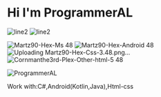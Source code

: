 # Hi I'm ProgrammerAL

![line2](https://github.com/ProgrammerAL01/ProgrammerAL01/assets/141438585/738b7b12-05da-417b-a115-b1719871f2de)
![line2](https://github.com/ProgrammerAL01/ProgrammerAL01/assets/141438585/6c8fc5dd-ceca-41c3-9573-febc2c1ecbbf)

![Martz90-Hex-Ms 48](https://github.com/ProgrammerAL01/ProgrammerAL01/assets/141438585/54b1df3b-f17d-43cb-9d54-e811e1ceb93b)
![Martz90-Hex-Android 48](https://github.com/ProgrammerAL01/ProgrammerAL01/assets/141438585/d082ab5d-ec94-40fc-9972-fcf5230caba0)
![Uploading Martz90-Hex-Css-3.48.png…]()
![Cornmanthe3rd-Plex-Other-html-5 48](https://github.com/ProgrammerAL01/ProgrammerAL01/assets/141438585/eeb7c1ed-35b6-41d2-8f0e-727881a1934b)



![ProgrammerAL](https://github.com/ProgrammerAL01/ProgrammerAL01/assets/141438585/a9758696-0b47-45b6-8afa-8ae6094c1ae2)

Work with:C#,Android(Kotlin,Java),Html-css


